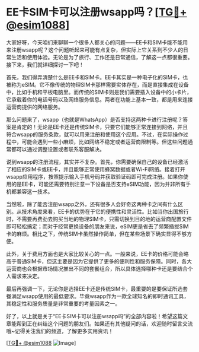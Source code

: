 # EE卡SIM卡可以注册wsapp吗？[[TG💪+ @esim1088](https://t.me/s/esim1088)]

大家好呀，今天咱们来聊聊一个很多人都关心的问题——EE卡和SIM卡能不能用来注册wsapp呢？这个问题听起来可能有点复杂，但实际上它关系到不少人的日常生活和使用体验。无论是为了旅行、工作还是日常通信，了解这一点都很重要。接下来，我们就详细探讨一下吧！

首先，我们得弄清楚什么是EE卡和SIM卡。EE卡其实是一种电子化的SIM卡，也被称为eSIM。它不像传统的物理SIM卡那样需要实体存在，而是直接集成在设备中，比如手机和平板电脑里。而传统的SIM卡则是我们需要插入设备中的小卡片，它承载着你的电话号码以及网络服务信息。两者在功能上基本一致，都是用来连接运营商提供的网络服务。

那么问题来了，wsapp（也就是WhatsApp）是否支持这两种卡进行注册呢？答案是肯定的！无论是EE卡还是传统SIM卡，只要它们能够正常连接到网络，并且符合wsapp的服务条款，就可以用来注册和使用这个应用。不过，在实际操作过程中，可能会遇到一些小麻烦，比如网络不稳定或者运营商限制等。但这些问题通常都可以通过调整设置或者联系客服解决。

说到wsapp的注册流程，其实并不复杂。首先，你需要确保自己的设备已经激活了相应的SIM卡或EE卡，并且能够正常使用蜂窝数据或者Wi-Fi网络。接着打开wsapp应用程序，按照提示输入手机号码并获取验证码即可完成注册。如果你使用的是EE卡，可能还需要特别注意一下设备是否支持eSIM功能，因为并非所有手机都兼容这一技术。

当然啦，除了能否注册wsapp之外，还有很多人会好奇这两种卡之间有什么区别。从技术角度来看，EE卡的优势在于它的便携性和灵活性。比如当你出国旅行时，不需要再费劲去购买当地的物理SIM卡，只需切换到目的地的运营商配置文件即可轻松搞定；而对于经常更换设备的朋友来说，eSIM更是省去了频繁插拔SIM卡的麻烦。相比之下，传统SIM卡虽然操作简单，但在某些场景下确实显得不够方便。

此外，关于费用方面也是大家比较关心的一点。一般来说，EE卡的价格可能会略高于普通SIM卡，但这主要是因为它提供了更多的便利性和服务保障。同时，各大运营商也会根据市场情况推出不同的套餐组合，所以具体选择哪种卡还是要结合个人需求来决定。

最后再强调一下，无论你是选择EE卡还是传统SIM卡，最重要的是要保证所选套餐满足wsapp使用的最低要求。毕竟wsapp作为一款全球知名的即时通讯工具，其稳定性和服务质量是非常重要的考量因素之一。

好了，以上就是关于“EE卡SIM卡可以注册wsapp吗”的全部内容啦！希望这篇文章能帮到正在纠结这个问题的朋友们。如果还有其他疑问的话，欢迎随时留言交流哦~记得关注我们的频道，了解更多实用资讯！

[[TG💪+ @esim1088](https://t.me/s/esim1088) ![Image](https://i.postimg.cc/4NQfJmqS/Snipaste-2025-05-13-00-14-12.png)]